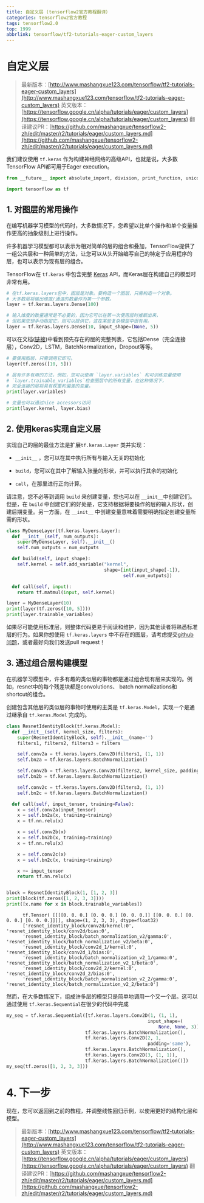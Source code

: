 ```yaml
---
title: 自定义层 (tensorflow2官方教程翻译）
categories: tensorflow2官方教程
tags: tensorflow2.0
top: 1999
abbrlink: tensorflow/tf2-tutorials-eager-custom_layers
---
```


# 自定义层

> 最新版本：[http://www.mashangxue123.com/tensorflow/tf2-tutorials-eager-custom_layers](http://www.mashangxue123.com/tensorflow/tf2-tutorials-eager-custom_layers)
> 英文版本：[https://tensorflow.google.cn/alpha/tutorials/eager/custom_layers](https://tensorflow.google.cn/alpha/tutorials/eager/custom_layers)
> 翻译建议PR：[https://github.com/mashangxue/tensorflow2-zh/edit/master/r2/tutorials/eager/custom_layers.md](https://github.com/mashangxue/tensorflow2-zh/edit/master/r2/tutorials/eager/custom_layers.md)


我们建议使用 `tf.keras` 作为构建神经网络的高级API，也就是说，大多数TensorFlow API都可用于Eager execution。
 
```python
from __future__ import absolute_import, division, print_function, unicode_literals

import tensorflow as tf
```

## 1. 对图层的常用操作

在编写机器学习模型的代码时，大多数情况下，您希望以比单个操作和单个变量操作更高的抽象级别上进行操作。

许多机器学习模型都可以表示为相对简单的层的组合和叠加，TensorFlow提供了一组公共层和一种简单的方法，让您可以从头开始编写自己的特定于应用程序的层，也可以表示为现有层的组合。

TensorFlow在 `tf.keras` 中包含完整 [Keras](https://keras.io) API，而Keras层在构建自己的模型时非常有用。


```python
# 在tf.keras.layers包中，图层是对象。要构造一个图层，只需构造一个对象。 
# 大多数层将输出维度/通道的数量作为第一个参数。 
layer = tf.keras.layers.Dense(100)

# 输入维度的数量通常是不必要的，因为它可以在第一次使用层时推断出来， 
# 但如果您想手动指定它，则可以提供它，这在某些复杂模型中很有用。 
layer = tf.keras.layers.Dense(10, input_shape=(None, 5))
```

可以在文档([链接](https://www.tensorflow.org/api_docs/python/tf/keras/layers))中看到预先存在的层的完整列表，它包括Dense（完全连接层），Conv2D，LSTM，BatchNormalization，Dropout等等。

```python
# 要使用图层，只需调用它即可。 
layer(tf.zeros([10, 5]))
```


```python
# 层有许多有用的方法，例如，您可以使用 `layer.variables` 和可训练变量使用 
# `layer.trainable_variables`检查图层中的所有变量，在这种情况下， 
# 完全连接的层将具有权重和偏差的变量。 
print(layer.variables) 
```

```python
# 变量也可以通过nice accessors访问
print(layer.kernel, layer.bias)
```

## 2. 使用keras实现自定义层

实现自己的层的最佳方法是扩展`tf.keras.Layer` 类并实现：

  *  `__init__` ，您可以在其中执行所有与输入无关的初始化

  * `build`，您可以在其中了解输入张量的形状，并可以执行其余的初始化

  * `call`，在那里进行正向计算。


请注意，您不必等到调用 `build` 来创建变量，您也可以在 `__init__`中创建它们。但是，在 `build` 中创建它们的好处是，它支持根据将要操作的层的输入形状，创建后期变量。另一方面，在 `__init__` 中创建变量意味着需要明确指定创建变量所需的形状。

```python
class MyDenseLayer(tf.keras.layers.Layer):
  def __init__(self, num_outputs):
    super(MyDenseLayer, self).__init__()
    self.num_outputs = num_outputs

  def build(self, input_shape):
    self.kernel = self.add_variable("kernel",
                                    shape=[int(input_shape[-1]),
                                           self.num_outputs])

  def call(self, input):
    return tf.matmul(input, self.kernel)

layer = MyDenseLayer(10)
print(layer(tf.zeros([10, 5])))
print(layer.trainable_variables)
```

如果尽可能使用标准层，则整体代码更易于阅读和维护，因为其他读者将熟悉标准层的行为。如果你想使用 `tf.keras.layers` 中不存在的图层，请考虑提交[github问题](http://github.com/tensorflow/tensorflow/issues/new)，或者最好向我们发送pull request！


## 3. 通过组合层构建模型

在机器学习模型中，许多有趣的类似层的事物都是通过组合现有层来实现的。例如，resnet中的每个残差块都是convolutions、 batch normalizations和shortcut的组合。

创建包含其他层的类似层的事物时使用的主类是 `tf.keras.Model`，实现一个是通过继承自 `tf.keras.Model` 完成的。

```python
class ResnetIdentityBlock(tf.keras.Model):
  def __init__(self, kernel_size, filters):
    super(ResnetIdentityBlock, self).__init__(name='')
    filters1, filters2, filters3 = filters

    self.conv2a = tf.keras.layers.Conv2D(filters1, (1, 1))
    self.bn2a = tf.keras.layers.BatchNormalization()

    self.conv2b = tf.keras.layers.Conv2D(filters2, kernel_size, padding='same')
    self.bn2b = tf.keras.layers.BatchNormalization()

    self.conv2c = tf.keras.layers.Conv2D(filters3, (1, 1))
    self.bn2c = tf.keras.layers.BatchNormalization()

  def call(self, input_tensor, training=False):
    x = self.conv2a(input_tensor)
    x = self.bn2a(x, training=training)
    x = tf.nn.relu(x)

    x = self.conv2b(x)
    x = self.bn2b(x, training=training)
    x = tf.nn.relu(x)

    x = self.conv2c(x)
    x = self.bn2c(x, training=training)

    x += input_tensor
    return tf.nn.relu(x)


block = ResnetIdentityBlock(1, [1, 2, 3])
print(block(tf.zeros([1, 2, 3, 3])))
print([x.name for x in block.trainable_variables])
```

```
      tf.Tensor( [[[[0. 0. 0.] [0. 0. 0.] [0. 0. 0.]] [[0. 0. 0.] [0. 0. 0.] [0. 0. 0.]]]], shape=(1, 2, 3, 3), dtype=float32)
      ['resnet_identity_block/conv2d/kernel:0', 'resnet_identity_block/conv2d/bias:0',
      'resnet_identity_block/batch_normalization_v2/gamma:0', 'resnet_identity_block/batch_normalization_v2/beta:0',
      'resnet_identity_block/conv2d_1/kernel:0', 'resnet_identity_block/conv2d_1/bias:0',
      'resnet_identity_block/batch_normalization_v2_1/gamma:0', 'resnet_identity_block/batch_normalization_v2_1/beta:0',
      'resnet_identity_block/conv2d_2/kernel:0', 'resnet_identity_block/conv2d_2/bias:0',
      'resnet_identity_block/batch_normalization_v2_2/gamma:0', 'resnet_identity_block/batch_normalization_v2_2/beta:0']
```

然而，在大多数情况下，组成许多层的模型只是简单地调用一个又一个层。这可以通过使用 `tf.keras.Sequential`在很少的代码中完成

```python
my_seq = tf.keras.Sequential([tf.keras.layers.Conv2D(1, (1, 1),
                                                    input_shape=(
                                                        None, None, 3)),
                             tf.keras.layers.BatchNormalization(),
                             tf.keras.layers.Conv2D(2, 1,
                                                    padding='same'),
                             tf.keras.layers.BatchNormalization(),
                             tf.keras.layers.Conv2D(3, (1, 1)),
                             tf.keras.layers.BatchNormalization()])
my_seq(tf.zeros([1, 2, 3, 3]))
```

# 4. 下一步

现在，您可以返回到之前的教程，并调整线性回归示例，以使用更好的结构化层和模型。

> 最新版本：[http://www.mashangxue123.com/tensorflow/tf2-tutorials-eager-custom_layers](http://www.mashangxue123.com/tensorflow/tf2-tutorials-eager-custom_layers)
> 英文版本：[https://tensorflow.google.cn/alpha/tutorials/eager/custom_layers](https://tensorflow.google.cn/alpha/tutorials/eager/custom_layers)
> 翻译建议PR：[https://github.com/mashangxue/tensorflow2-zh/edit/master/r2/tutorials/eager/custom_layers.md](https://github.com/mashangxue/tensorflow2-zh/edit/master/r2/tutorials/eager/custom_layers.md)

